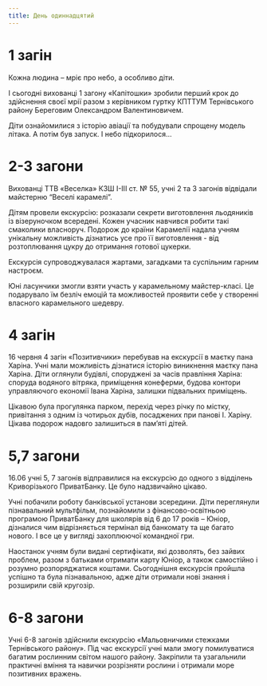 ```yaml
---
title: День одиннадцятий
---
```


# 1 загін

Кожна людина – мріє про небо, а особливо діти.

І сьогодні вихованці 1 загону «Капітошки» зробили перший крок до здійснення своєї мрії разом з керівником гуртку КПТТУМ Тернівського району Береговим Олександром Валентиновичем.

Діти ознайомилися з історію авіації та побудували спрощену модель літака. А потім був запуск. І небо підкорилося…

<slideshow id="_/72157685240409605" />

# 2-3 загони

Вихованці ТТВ «Веселка» КЗШ І-ІІІ ст. № 55, учні 2 та 3 загонів відвідали майстерню “Веселі карамелі”.

Дітям провели екскурсію: розказали секрети виготовлення льодяників із візеруночком всередені. Кожен учасник навчився робити такі смаколики власноруч. Подорож до країни Карамелії надала учням унікальну можливість дізнатись усе про її виготовлення - від розтоплювання цукру до отримання готової цукерки.

Екскурсія супроводжувалася жартами, загадками та суспільним гарним настроєм.

Юні ласунчики змогли взяти участь у карамельному майстер-класі. Це подарувало їм безліч емоцій та можливостей проявити себе у створенні власного карамельного шедевру.

<slideshow id="_/72157685240443525" />

# 4 загін

16 червня 4 загін «Позитивчики» перебував на екскурсії в маєтку пана Харіна. Учні мали можливість дізнатися історію виникнення маєтку пана Харіна. Діти оглянули будівлі, споруджені за часів правління Харіна: споруда водяного вітряка, приміщення конеферми, будова контори управляючого економії Івана Харіна, залишки підвальних приміщень.

Цікавою була прогулянка парком, перехід через річку по містку, привітання з одним із чотирьох дубів, посаджених при панові І. Харіну. Цікава подорож надовго залишиться в пам’яті дітей.

<slideshow id="_/72157685141954866" />

# 5,7 загони

16.06 учні 5, 7 загонів відправилися на екскурсію до одного з відділень Криворізького ПриватБанку. Це було надзвичайно цікаво.

Учні побачили роботу банківської установи зсередини. Діти переглянули пізнавальний мультфільм, познайомили з фінансово-освітньою програмою ПриватБанку для школярів від 6 до 17 років – Юніор, дізналися чим відрізняється термінал від банкомату та ще багато нового. І все це у вигляді захоплюючої командної гри.

Наостанок учням були видані сертифікати, які дозволять, без зайвих проблем, разом з батьками отримати карту Юніор, а також самостійно і розумно розпоряджатися коштами. Сьогоднішня екскурсія пройшла успішно та була пізнавальною, адже діти отримали нові знання і розширили свій кругозір.

<slideshow id="_/72157682201936772" />

# 6-8 загони

Учні 6-8 загонів здійснили екскурсію «Мальовничими стежками Тернівського району». Під час екскурсії учні мали змогу помилуватися багатим рослинним світом нашого району. Закріпили та узагальнили практичні вміння та навички розрізняти рослини і отримали море позитивних вражень.

<slideshow id="_/72157682454136603" />
